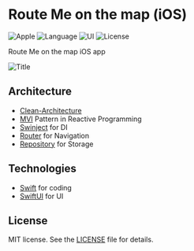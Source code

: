 # Route Me on the map (iOS)

![Apple](https://img.shields.io/badge/iOS-17-FFFF66?logo=apple) ![Language](https://img.shields.io/badge/Swift-5-blue?logo=swift) ![UI](https://img.shields.io/badge/SwiftUI-5-yelow?logo=NextUI) ![License](https://img.shields.io/badge/license-MIT-EF443B?logo=Cachet)

Route Me on the map iOS app

![Title](/img/title.png)

## Architecture

- [Clean-Architecture](https://blog.cleancoder.com/uncle-bob/2012/08/13/the-clean-architecture.html)
- [MVI](https://uk.wikipedia.org/wiki/Model-View-Intent) Pattern in Reactive Programming
- [Swinject](https://github.com/Swinject/Swinject) for DI
- [Router](https://uk.wikipedia.org/wiki/Navigation-Router) for Navigation
- [Repository](https://uk.wikipedia.org/wiki/Repository) for Storage

## Technologies

- [Swift](https://www.swift.org/documentation/) for coding
- [SwiftUI](https://developer.apple.com/xcode/swiftui/) for UI

## License
MIT license. See the [LICENSE](https://github.com/KsArt-IT/RouteMe-SwiftUI-iOS?tab=MIT-1-ov-file) file for details.
